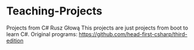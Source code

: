 # Teaching-Projects
Projects from C# Rusz Głową
This projects are just projects from boot to learn C#.
Original programs:
https://github.com/head-first-csharp/third-edition
